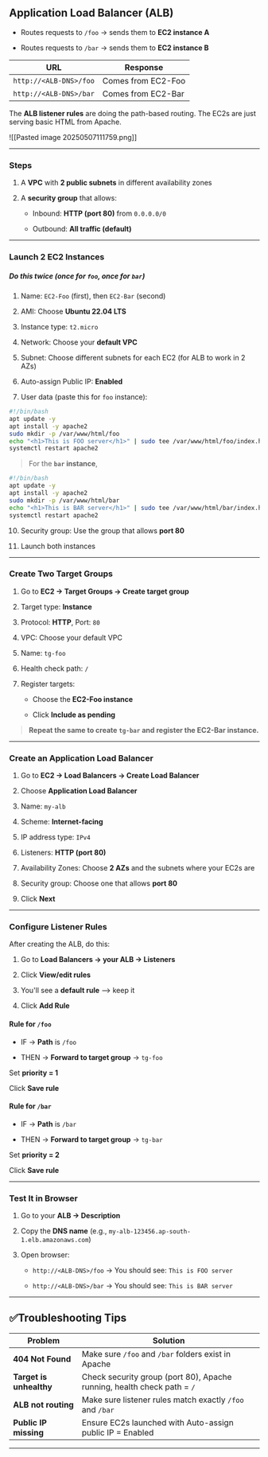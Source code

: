 
## **Application Load Balancer (ALB)** 

- Routes requests to `/foo` → sends them to **EC2 instance A**
    
- Routes requests to `/bar` → sends them to **EC2 instance B**

| URL                    | Response           |
| ---------------------- | ------------------ |
| `http://<ALB-DNS>/foo` | Comes from EC2-Foo |
| `http://<ALB-DNS>/bar` | Comes from EC2-Bar |

The **ALB listener rules** are doing the path-based routing. The EC2s are just serving basic HTML from Apache.

![[Pasted image 20250507111759.png]]

---
### Steps 

1. A **VPC** with **2 public subnets** in different availability zones
    
2. A **security group** that allows:
     
    - Inbound: **HTTP (port 80)** from `0.0.0.0/0`
        
    - Outbound: **All traffic (default)**

---

### **Launch 2 EC2 Instances**

##### Do this **twice** (once for `foo`, once for `bar`)

1. Name: `EC2-Foo` (first), then `EC2-Bar` (second)
    
2. AMI: Choose **Ubuntu 22.04 LTS**
    
3. Instance type: `t2.micro`
    
4. Network: Choose your **default VPC**
    
5. Subnet: Choose different subnets for each EC2 (for ALB to work in 2 AZs)
    
6. Auto-assign Public IP: **Enabled**
    
7. User data (paste this for `foo` instance):

```sh
#!/bin/bash
apt update -y 
apt install -y apache2
sudo mkdir -p /var/www/html/foo
echo "<h1>This is FOO server</h1>" | sudo tee /var/www/html/foo/index.html 
systemctl restart apache2
```

>For the **`bar` instance**,
```sh
#!/bin/bash
apt update -y 
apt install -y apache2
sudo mkdir -p /var/www/html/bar
echo "<h1>This is BAR server</h1>" | sudo tee /var/www/html/bar/index.html 
systemctl restart apache2
```

10. Security group: Use the group that allows **port 80**
    
11. Launch both instances

---

### **Create Two Target Groups**

1. Go to **EC2 → Target Groups → Create target group**
    
2. Target type: **Instance**
    
3. Protocol: **HTTP**, Port: `80`
    
4. VPC: Choose your default VPC
    
5. Name: `tg-foo`
    
6. Health check path: `/`
    
7. Register targets:
    
    - Choose the **EC2-Foo instance**
        
    - Click **Include as pending**

>  **Repeat the same to create `tg-bar` and register the EC2-Bar instance.**

---

### **Create an Application Load Balancer**

1. Go to **EC2 → Load Balancers → Create Load Balancer**
    
2. Choose **Application Load Balancer**
    
3. Name: `my-alb`
    
4. Scheme: **Internet-facing**
    
5. IP address type: `IPv4`
    
6. Listeners: **HTTP (port 80)**
    
7. Availability Zones: Choose **2 AZs** and the subnets where your EC2s are
    
8. Security group: Choose one that allows **port 80**
    
9. Click **Next**

---

### **Configure Listener Rules**

After creating the ALB, do this:

1. Go to **Load Balancers → your ALB → Listeners**
    
2. Click **View/edit rules**
    
3. You'll see a **default rule** —> keep it
    
4. Click  **Add Rule** 

#### Rule for `/foo`

- IF → **Path** is `/foo`
    
- THEN → **Forward to target group** → `tg-foo`

Set **priority = 1**

Click **Save rule**

#### Rule for `/bar`

- IF → **Path** is `/bar`
    
- THEN → **Forward to target group** → `tg-bar`

Set **priority = 2**

Click **Save rule**

---

### **Test It in Browser**

1. Go to your **ALB → Description**
    
2. Copy the **DNS name** (e.g., `my-alb-123456.ap-south-1.elb.amazonaws.com`)
    
3. Open browser:
    
    - `http://<ALB-DNS>/foo` → You should see: `This is FOO server`
        
    - `http://<ALB-DNS>/bar` → You should see: `This is BAR server`

---

## ✅Troubleshooting Tips

| Problem                 | Solution                                                                |
| ----------------------- | ----------------------------------------------------------------------- |
| **404 Not Found**       | Make sure `/foo` and `/bar` folders exist in Apache                     |
| **Target is unhealthy** | Check security group (port 80), Apache running, health check path = `/` |
| **ALB not routing**     | Make sure listener rules match exactly `/foo` and `/bar`                |
| **Public IP missing**   | Ensure EC2s launched with Auto-assign public IP = Enabled               |

---